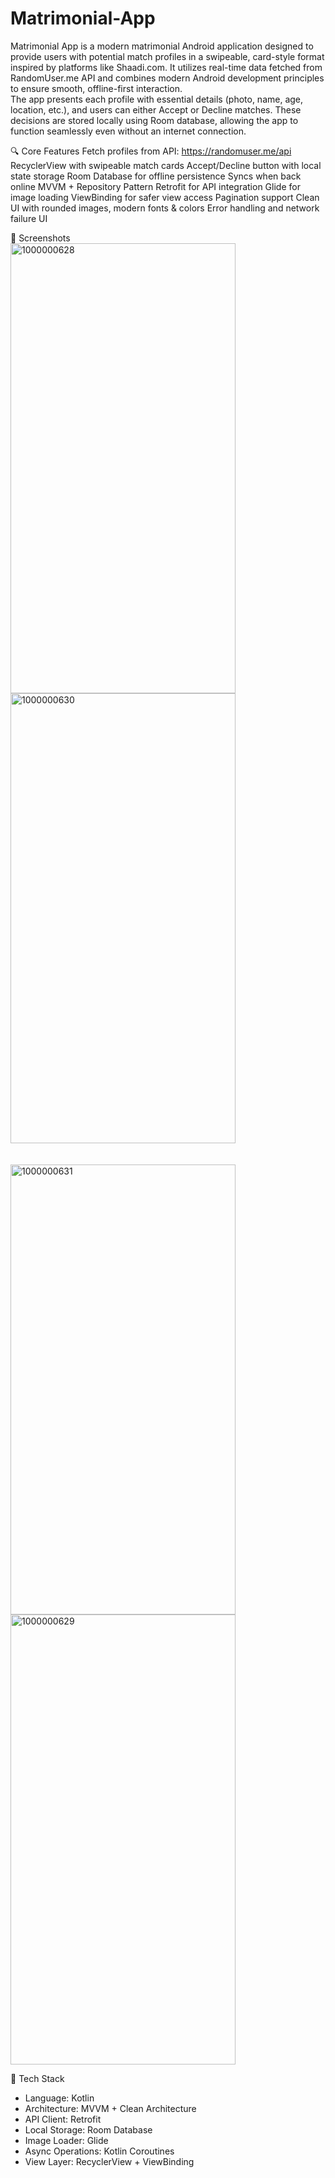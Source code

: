 # Matrimonial-App
Matrimonial App is a modern matrimonial Android application designed to provide users with potential match profiles in a swipeable, card-style format inspired by platforms like Shaadi.com. It utilizes real-time data fetched from RandomUser.me API and combines modern Android development principles to ensure smooth, offline-first interaction.  
The app presents each profile with essential details (photo, name, age, location, etc.), and users can either Accept or Decline matches. These decisions are stored locally using Room database, allowing the app to function seamlessly even without an internet connection.

🔍 Core Features
Fetch profiles from API: https://randomuser.me/api
RecyclerView with swipeable match cards
Accept/Decline button with local state storage
Room Database for offline persistence
Syncs when back online
MVVM + Repository Pattern
Retrofit for API integration
Glide for image loading
ViewBinding for safer view access
Pagination support
Clean UI with rounded images, modern fonts & colors
Error handling and network failure UI


📱 Screenshots<br>
<img width="360" height="720" alt="1000000628" src="https://github.com/user-attachments/assets/5076c723-bcb6-44d1-8e31-1680ef6ac5a1" />
<img width="360" height="720" alt="1000000630" src="https://github.com/user-attachments/assets/70c9eef0-fb36-4c78-8fca-58cd67266cd5" /><br><br><br>
<img width="360" height="720" alt="1000000631" src="https://github.com/user-attachments/assets/c7584d46-3d0b-45f4-aff5-6db2e8be5340" />
<img width="360" height="720" alt="1000000629" src="https://github.com/user-attachments/assets/bd5f48c3-2991-4ea5-aedf-c11241eb1cfa" /><br>



🧱 Tech Stack
- Language: Kotlin
- Architecture: MVVM + Clean Architecture
- API Client: Retrofit
- Local Storage: Room Database
- Image Loader: Glide
- Async Operations: Kotlin Coroutines
- View Layer: RecyclerView + ViewBinding
